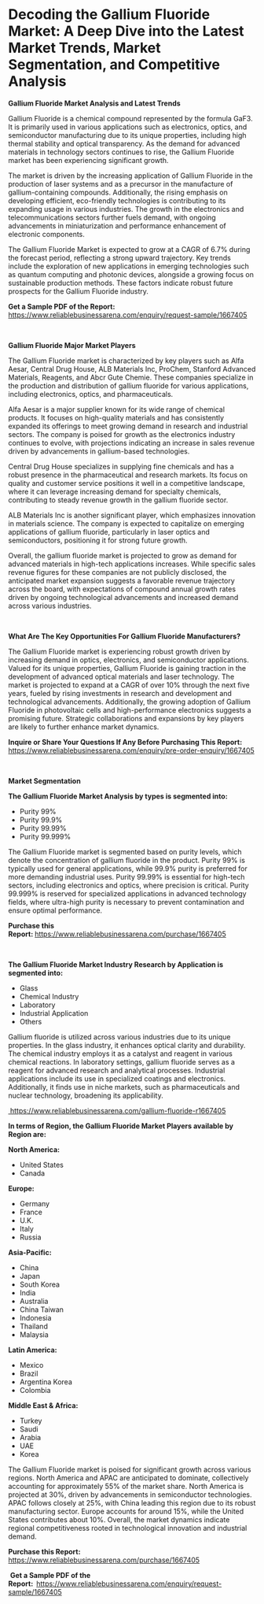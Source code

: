 <p><h1>Decoding the Gallium Fluoride Market: A Deep Dive into the Latest Market Trends, Market Segmentation, and Competitive Analysis</h1></p><p><strong>Gallium Fluoride Market Analysis and Latest Trends</strong></p>
<p><p>Gallium Fluoride is a chemical compound represented by the formula GaF3. It is primarily used in various applications such as electronics, optics, and semiconductor manufacturing due to its unique properties, including high thermal stability and optical transparency. As the demand for advanced materials in technology sectors continues to rise, the Gallium Fluoride market has been experiencing significant growth.</p><p>The market is driven by the increasing application of Gallium Fluoride in the production of laser systems and as a precursor in the manufacture of gallium-containing compounds. Additionally, the rising emphasis on developing efficient, eco-friendly technologies is contributing to its expanding usage in various industries. The growth in the electronics and telecommunications sectors further fuels demand, with ongoing advancements in miniaturization and performance enhancement of electronic components.</p><p>The Gallium Fluoride Market is expected to grow at a CAGR of 6.7% during the forecast period, reflecting a strong upward trajectory. Key trends include the exploration of new applications in emerging technologies such as quantum computing and photonic devices, alongside a growing focus on sustainable production methods. These factors indicate robust future prospects for the Gallium Fluoride industry.</p></p>
<p><strong>Get a Sample PDF of the Report:&nbsp;</strong> <a href="https://www.reliablebusinessarena.com/enquiry/request-sample/1667405?utm_campaign=2531&utm_medium=2&utm_source=Github&utm_content=ia&utm_term=18042025&utm_id=gallium-fluoride">https://www.reliablebusinessarena.com/enquiry/request-sample/1667405</a></p>
<p>&nbsp;</p>
<p><strong>Gallium Fluoride Major Market Players</strong></p>
<p><p>The Gallium Fluoride market is characterized by key players such as Alfa Aesar, Central Drug House, ALB Materials Inc, ProChem, Stanford Advanced Materials, Reagents, and Abcr Gute Chemie. These companies specialize in the production and distribution of gallium fluoride for various applications, including electronics, optics, and pharmaceuticals.</p><p>Alfa Aesar is a major supplier known for its wide range of chemical products. It focuses on high-quality materials and has consistently expanded its offerings to meet growing demand in research and industrial sectors. The company is poised for growth as the electronics industry continues to evolve, with projections indicating an increase in sales revenue driven by advancements in gallium-based technologies.</p><p>Central Drug House specializes in supplying fine chemicals and has a robust presence in the pharmaceutical and research markets. Its focus on quality and customer service positions it well in a competitive landscape, where it can leverage increasing demand for specialty chemicals, contributing to steady revenue growth in the gallium fluoride sector.</p><p>ALB Materials Inc is another significant player, which emphasizes innovation in materials science. The company is expected to capitalize on emerging applications of gallium fluoride, particularly in laser optics and semiconductors, positioning it for strong future growth.</p><p>Overall, the gallium fluoride market is projected to grow as demand for advanced materials in high-tech applications increases. While specific sales revenue figures for these companies are not publicly disclosed, the anticipated market expansion suggests a favorable revenue trajectory across the board, with expectations of compound annual growth rates driven by ongoing technological advancements and increased demand across various industries.</p></p>
<p>&nbsp;</p>
<p><strong>What Are The Key Opportunities For Gallium Fluoride Manufacturers?</strong></p>
<p><p>The Gallium Fluoride market is experiencing robust growth driven by increasing demand in optics, electronics, and semiconductor applications. Valued for its unique properties, Gallium Fluoride is gaining traction in the development of advanced optical materials and laser technology. The market is projected to expand at a CAGR of over 10% through the next five years, fueled by rising investments in research and development and technological advancements. Additionally, the growing adoption of Gallium Fluoride in photovoltaic cells and high-performance electronics suggests a promising future. Strategic collaborations and expansions by key players are likely to further enhance market dynamics.</p></p>
<p><strong>Inquire or Share Your Questions If Any Before Purchasing This Report:</strong> <a href="https://www.reliablebusinessarena.com/enquiry/pre-order-enquiry/1667405?utm_campaign=2531&utm_medium=2&utm_source=Github&utm_content=ia&utm_term=18042025&utm_id=gallium-fluoride">https://www.reliablebusinessarena.com/enquiry/pre-order-enquiry/1667405</a></p>
<p>&nbsp;</p>
<p><strong>Market Segmentation</strong></p>
<p><strong>The Gallium Fluoride Market Analysis by types is segmented into:</strong></p>
<p><ul><li>Purity 99%</li><li>Purity 99.9%</li><li>Purity 99.99%</li><li>Purity 99.999%</li></ul></p>
<p><p>The Gallium Fluoride market is segmented based on purity levels, which denote the concentration of gallium fluoride in the product. Purity 99% is typically used for general applications, while 99.9% purity is preferred for more demanding industrial uses. Purity 99.99% is essential for high-tech sectors, including electronics and optics, where precision is critical. Purity 99.999% is reserved for specialized applications in advanced technology fields, where ultra-high purity is necessary to prevent contamination and ensure optimal performance.</p></p>
<p><strong>Purchase this Report:&nbsp;</strong><a href="https://www.reliablebusinessarena.com/purchase/1667405?utm_campaign=2531&utm_medium=2&utm_source=Github&utm_content=ia&utm_term=18042025&utm_id=gallium-fluoride">https://www.reliablebusinessarena.com/purchase/1667405</a></p>
<p>&nbsp;</p>
<p><strong>The Gallium Fluoride Market Industry Research by Application is segmented into:</strong></p>
<p><ul><li>Glass</li><li>Chemical Industry</li><li>Laboratory</li><li>Industrial Application</li><li>Others</li></ul></p>
<p><p>Gallium fluoride is utilized across various industries due to its unique properties. In the glass industry, it enhances optical clarity and durability. The chemical industry employs it as a catalyst and reagent in various chemical reactions. In laboratory settings, gallium fluoride serves as a reagent for advanced research and analytical processes. Industrial applications include its use in specialized coatings and electronics. Additionally, it finds use in niche markets, such as pharmaceuticals and nuclear technology, broadening its applicability.</p></p>
<p><a href="https://www.reliablebusinessarena.com/gallium-fluoride-r1667405?utm_campaign=2531&utm_medium=2&utm_source=Github&utm_content=ia&utm_term=18042025&utm_id=gallium-fluoride">&nbsp;https://www.reliablebusinessarena.com/gallium-fluoride-r1667405</a></p>
<p><strong>In terms of Region, the Gallium Fluoride Market Players available by Region are:</strong></p>
<p>
    <p> <strong> North America: </strong>
        <ul>
            <li>United States</li>
            <li>Canada</li>
        </ul>
        </p> 
    <p> <strong> Europe: </strong>
        <ul>
            <li>Germany</li>
            <li>France</li>
            <li>U.K.</li>
            <li>Italy</li>
            <li>Russia</li>
        </ul>
        </p> 
    <p> <strong> Asia-Pacific: </strong>
        <ul>
            <li>China</li>
            <li>Japan</li>
            <li>South Korea</li>
            <li>India</li>
            <li>Australia</li>
            <li>China Taiwan</li>
            <li>Indonesia</li>
            <li>Thailand</li>
            <li>Malaysia</li>
        </ul>
        </p> 
    <p> <strong> Latin America: </strong>
        <ul>
            <li>Mexico</li>
            <li>Brazil</li>
            <li>Argentina Korea</li>
            <li>Colombia</li>
        </ul>
        </p> 
    <p> <strong> Middle East & Africa: </strong>
        <ul>
            <li>Turkey</li>
            <li>Saudi</li>
            <li>Arabia</li>
            <li>UAE</li>
            <li>Korea</li>
        </ul>
    </p>
    </p>
<p><p>The Gallium Fluoride market is poised for significant growth across various regions. North America and APAC are anticipated to dominate, collectively accounting for approximately 55% of the market share. North America is projected at 30%, driven by advancements in semiconductor technologies. APAC follows closely at 25%, with China leading this region due to its robust manufacturing sector. Europe accounts for around 15%, while the United States contributes about 10%. Overall, the market dynamics indicate regional competitiveness rooted in technological innovation and industrial demand.</p></p>
<p><strong>Purchase this Report: </strong><a href="https://www.reliablebusinessarena.com/purchase/1667405?utm_campaign=2531&utm_medium=2&utm_source=Github&utm_content=ia&utm_term=18042025&utm_id=gallium-fluoride">https://www.reliablebusinessarena.com/purchase/1667405</a></p>
<p>&nbsp;<strong>Get a Sample PDF of the Report:&nbsp;&nbsp;</strong><a href="https://www.reliablebusinessarena.com/enquiry/request-sample/1667405?utm_campaign=2531&utm_medium=2&utm_source=Github&utm_content=ia&utm_term=18042025&utm_id=gallium-fluoride">https://www.reliablebusinessarena.com/enquiry/request-sample/1667405</a></p>
<p><strong></strong></p>
<p><p></p><p></p><p></p></p>